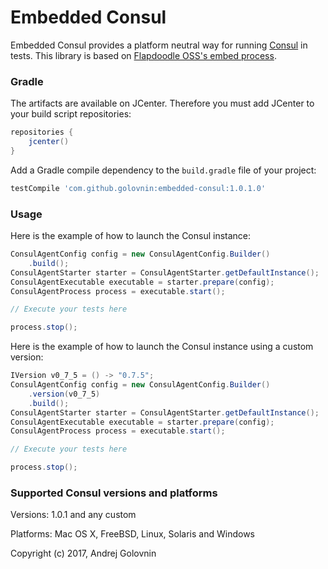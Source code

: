 # Embedded Consul

Embedded Consul provides a platform neutral way for running [Consul](https://www.consul.io) in tests.
This library is based on [Flapdoodle OSS's embed process](https://github.com/flapdoodle-oss/de.flapdoodle.embed.process). 

### Gradle

The artifacts are available on JCenter. Therefore you must add JCenter to
your build script repositories:
```groovy
repositories {
    jcenter()
}
```
Add a Gradle compile dependency to the `build.gradle` file of your project:
```groovy
testCompile 'com.github.golovnin:embedded-consul:1.0.1.0'
```

### Usage

Here is the example of how to launch the Consul instance:
```java
ConsulAgentConfig config = new ConsulAgentConfig.Builder()
    .build();
ConsulAgentStarter starter = ConsulAgentStarter.getDefaultInstance();
ConsulAgentExecutable executable = starter.prepare(config);
ConsulAgentProcess process = executable.start();

// Execute your tests here

process.stop();
```
Here is the example of how to launch the Consul instance using a custom version:
```java
IVersion v0_7_5 = () -> "0.7.5";
ConsulAgentConfig config = new ConsulAgentConfig.Builder()
    .version(v0_7_5)
    .build();
ConsulAgentStarter starter = ConsulAgentStarter.getDefaultInstance();
ConsulAgentExecutable executable = starter.prepare(config);
ConsulAgentProcess process = executable.start();

// Execute your tests here

process.stop();
```

### Supported Consul versions and platforms

Versions: 1.0.1 and any custom

Platforms: Mac OS X, FreeBSD, Linux, Solaris and Windows


Copyright (c) 2017, Andrej Golovnin
